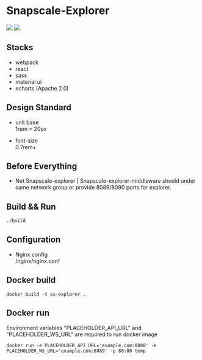 # Snapscale-Explorer

![](https://img.shields.io/badge/version-1.0.0-brightgreen) ![](https://img.shields.io/badge/author-Miguel-blue)

## Stacks
- webpack
- react
- sass
- material ui
- echarts (Apache 2.0)

## Design Standard
- unit base  
  1rem = 20px  

- font-size  
  0.7rem+

## Before Everything
- Net
    Snapscale-explorer | Snapscale-explorer-middleware should under same network group or provide 8089/8090 ports for explorer.
    
## Build && Run
```bash
./build
```

## Configuration
- Nginx config  
/nginx/nginx.conf

## Docker build

```
docker build -t ss-explorer .
```

## Docker run

Environment variables "PLACEHOLDER_API_URL" and "PLACEHOLDER_WS_URL" are required to run docker image

```
docker run -e PLACEHOLDER_API_URL='example.com:8888' -e PLACEHOLDER_WS_URL='example.com:8889' -p 80:80 temp
```
